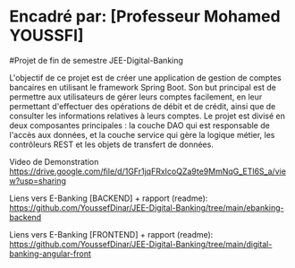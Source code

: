 # Encadré par: [Professeur Mohamed YOUSSFI]

#Projet de fin de semestre JEE-Digital-Banking

L'objectif de ce projet est de créer une application de gestion de comptes bancaires en utilisant le framework Spring Boot. Son but principal est de permettre aux utilisateurs de gérer leurs comptes facilement, en leur permettant d'effectuer des opérations de débit et de crédit, ainsi que de consulter les informations relatives à leurs comptes. Le projet est divisé en deux composantes principales : la couche DAO  qui est responsable de l'accès aux données, et la couche service qui gère la logique métier, les contrôleurs REST et les objets de transfert de données.


Video de Demonstration                                       
https://drive.google.com/file/d/1GFr1jqFRxIcoQZa9te9MmNqG_ETl6S_a/view?usp=sharing

Liens vers E-Banking [BACKEND] + rapport (readme):
https://github.com/YoussefDinar/JEE-Digital-Banking/tree/main/ebanking-backend

Liens vers E-Banking [FRONTEND] + rapport (readme):
https://github.com/YoussefDinar/JEE-Digital-Banking/tree/main/digital-banking-angular-front



